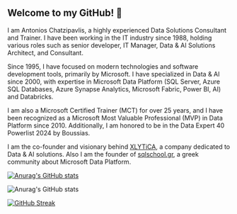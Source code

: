 ## Welcome to my GitHub! 👋

I am Antonios Chatzipavlis, a highly experienced Data Solutions Consultant and Trainer. I have been working in the IT industry since 1988, holding various roles such as senior developer, IT Manager, Data & AI Solutions Architect, and Consultant.

Since 1995, I have focused on modern technologies and software development tools, primarily by Microsoft. I have specialized in Data & AI since 2000, with expertise in Microsoft Data Platform (SQL Server, Azure SQL Databases, Azure Synapse Analytics, Microsoft Fabric, Power BI, AI) and Databricks.

I am also a Microsoft Certified Trainer (MCT) for over 25 years, and I have been recognized as a Microsoft Most Valuable Professional (MVP) in Data Platform since 2010. Additionally, I am honored to be in the Data Expert 40 Powerlist 2024 by Boussias. 

I am the co-founder and visionary behind [XLYTiCA](https://xlytica.com), a company dedicated to Data & AI solutions. Also I am the founder of [sqlschool.gr](https://sqlschool.gr), a greek community about Microsoft Data Platform.


<!--
**antonchgr/antonchgr** is a ✨ _special_ ✨ repository because its `README.md` (this file) appears on your GitHub profile.

Here are some ideas to get you started:

- 🔭 I’m currently working on ...
- 🌱 I’m currently learning ...
- 👯 I’m looking to collaborate on ...
- 🤔 I’m looking for help with ...
- 💬 Ask me about ...
- 📫 How to reach me: ...
- 😄 Pronouns: ...
- ⚡ Fun fact: ...
-->
[![Anurag's GitHub stats](https://github-readme-stats.vercel.app/api?username=antonchgr)](https://github.com/anuraghazra/github-readme-stats)


![Anurag's GitHub stats](https://github-readme-stats.vercel.app/api?username=antonchgr&show_icons=true&theme=transparent)

[![GitHub Streak](https://github-readme-streak-stats.herokuapp.com?user=antonchgr&theme=prussian)](https://git.io/streak-stats)
